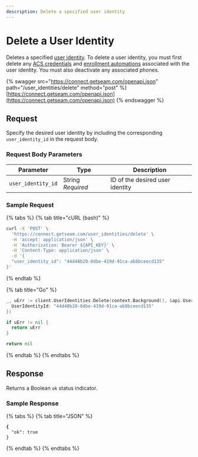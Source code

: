 ```yaml
---
description: Delete a specified user identity
---
```


# Delete a User Identity

Deletes a specified [user identity](../../products/mobile-access-in-development/managing-mobile-app-user-accounts-with-user-identities.md#what-is-a-user-identity). To delete a user identity, you must first delete any [ACS credentials](../access-control-systems/credentials/delete-credential.md) and [enrollment automations](enrollment-automations/delete-an-enrollment-automation.md) associated with the user identity. You must also deactivate any associated phones.

{% swagger src="https://connect.getseam.com/openapi.json" path="/user_identities/delete" method="post" %}
[https://connect.getseam.com/openapi.json](https://connect.getseam.com/openapi.json)
{% endswagger %}

## Request

Specify the desired user identity by including the corresponding `user_identity_id` in the request body.

### Request Body Parameters

<table><thead><tr><th>Parameter</th><th width="112.33333333333331">Type</th><th>Description</th></tr></thead><tbody><tr><td><code>user_identity_id</code></td><td>String<br><em>Required</em></td><td>ID of the desired user identity</td></tr></tbody></table>

### Sample Request

{% tabs %}
{% tab title="cURL (bash)" %}
```bash
curl -X 'POST' \
  'https://connect.getseam.com/user_identities/delete' \
  -H 'accept: application/json' \
  -H 'Authorization: Bearer ${API_KEY}' \
  -H 'Content-Type: application/json' \
  -d '{
  "user_identity_id": "44d48b20-0dbe-419d-91ca-ab8bceecd135"
}'
```
{% endtab %}

{% tab title="Go" %}
```go
_, uErr := client.UserIdentities.Delete(context.Background(), &api.UserIdentitiesDeleteRequest{
  UserIdentityId: "44d48b20-0dbe-419d-91ca-ab8bceecd135"
})

if uErr != nil {
  return uErr
}

return nil
```
{% endtab %}
{% endtabs %}

## Response

Returns a Boolean `ok` status indicator.

### Sample Response

{% tabs %}
{% tab title="JSON" %}
<pre class="language-json"><code class="lang-json"><strong>{
</strong>  "ok": true
}
</code></pre>
{% endtab %}
{% endtabs %}
